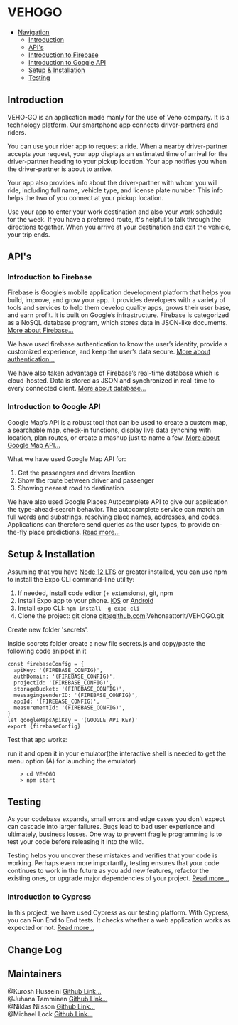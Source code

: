 # VEHOGO

- [Navigation](#markdown-navigation)
    - [Introduction](#introduction)
    - [API's](#API's)
    - [Introduction to Firebase](#introductionToFirebase)
    - [Introduction to Google API](#introductionToGoogleAPI)
    - [Setup & Installation](#Setup&Installation)
    - [Testing](#Testing)
    
 

## Introduction

VEHO-GO is an application made manly for the use of Veho company. It is a technology platform. Our smartphone app connects driver-partners and riders.

You can use your rider app to request a ride. When a nearby driver-partner accepts your request, your app displays an estimated time of arrival for the driver-partner heading to your pickup location. Your app notifies you when the driver-partner is about to arrive.

Your app also provides info about the driver-partner with whom you will ride, including full name, vehicle type, and license plate number. This info helps the two of you connect at your pickup location.

Use your app to enter your work destination and also your work schedule for the week. If you have a preferred route, it's helpful to talk through the directions together. When you arrive at your destination and exit the vehicle, your trip ends.

## API's

### Introduction to Firebase

Firebase is Google’s mobile application development platform that helps you build, improve, and grow your app. It provides developers with a variety of tools and services to help them develop quality apps, grows their user base, and earn profit. It is built on Google’s infrastructure. Firebase is categorized as a NoSQL database program, which stores data in JSON-like documents. <a href="https://medium.com/firebase-developers/what-is-firebase-the-complete-story-abridged-bcc730c5f2c0">More about Firebase...</a>

We have used firebase authentication to know the user’s identity, provide a customized experience, and keep the user’s data secure. <a href="https://firebase.google.com/docs/auth">More about authentication...</a>

We have also taken advantage of Firebase’s real-time database which is cloud-hosted. Data is stored as JSON and synchronized in real-time to every connected client. <a href="https://firebase.google.com/docs/database">More about database...</a>

### Introduction to Google API

Google Map’s API is a robust tool that can be used to create a custom map, a searchable map, check-in functions, display live data synching with location, plan routes, or create a mashup just to name a few. <a href="https://medium.com/@helennnsays/why-when-and-how-to-use-the-google-map-api-f5dfa35986dc">More about Google Map API...</a>

What we have used Google Map API for:

<ol>
<li>Get the passengers and drivers location</li>
<li>Show the route between driver and passenger</li>
<li>Showing nearest road to destination</li>
</ol>

We have also used Google Places Autocomplete API to give our application the type-ahead-search behavior. The autocomplete service can match on full words and substrings, resolving place names, addresses, and codes. Applications can therefore send queries as the user types, to provide on-the-fly place predictions. <a href="https://developers.google.com/maps/documentation/places/web-service/autocomplete">Read more...
</a>

## Setup & Installation

Assuming that you have [Node 12 LTS](https://nodejs.org/en/download/) or greater installed, you can use npm to install the Expo CLI command-line utility:

1. If needed, install code editor (+ extensions), git, npm</li>
2. Install Expo app to your phone. <a href="https://apps.apple.com/us/app/expo-client/id982107779">iOS</a>
   or <a href="https://play.google.com/store/apps/details?id=host.exp.exponent&hl=fi">Android</a></li>
3. Install expo CLI: <code>npm install -g expo-cli</code></li>
4. Clone the project: git clone git@github.com:Vehonaattorit/VEHOGO.git</li>

Create new folder 'secrets'.

Inside secrets folder create a new file secrets.js and copy/paste the following code snippet in it</li>

```
const firebaseConfig = {
  apiKey: '(FIREBASE_CONFIG)',
  authDomain: '(FIREBASE_CONFIG)',
  projectId: '(FIREBASE_CONFIG)',
  storageBucket: '(FIREBASE_CONFIG)',
  messagingsenderID: '(FIREBASE_CONFIG)',
  appId: '(FIREBASE_CONFIG)',
  measurementId: '(FIREBASE_CONFIG)',
}
let googleMapsApiKey = '(GOOGLE_API_KEY)'
export {firebaseConfig}

```

Test that app works:

run it and open it in your emulator(the interactive shell is needed to get the menu option (A) for launching the emulator)</li>

        > cd VEHOGO
        > npm start

## Testing

As your codebase expands, small errors and edge cases you don’t expect can cascade into larger failures. Bugs lead to bad user experience and ultimately, business losses. One way to prevent fragile programming is to test your code before releasing it into the wild.

Testing helps you uncover these mistakes and verifies that your code is working. Perhaps even more importantly, testing ensures that your code continues to work in the future as you add new features, refactor the existing ones, or upgrade major dependencies of your project. <a href="https://reactnative.dev/docs/testing-overview">Read more...</a>

### Introduction to Cypress

In this project, we have used Cypress as our testing platform. With Cypress, you can Run End to End tests. It checks whether a web application works as expected or not. <a href="https://www.browserstack.com/dg/cypress-testing?utm_source=google&utm_medium=cpc&utm_campaign=Search-NB-CypressTesting-TestKeywords-EMEA-Automate-CL&utm_adgroup=Cypress-End-to-End-Testing&utm_keyword=%2Bcypress%20%2Bend%20%2Bto%20%2Bend%20%2Btesting&utm_matchtype=b&gclid=Cj0KCQjwsqmEBhDiARIsANV8H3bT1GEoovqozRxwtsGSaWFry6alc8JLfeA5a_BY0od8Gvvl_J4uTLcaAvikEALw_wcB">Read more...<a>


## Change Log

## Maintainers

@Kurosh Husseini <a href="https://github.com/kurosh97">Github Link...</a><br/>
@Juhana Tamminen <a href="https://github.com/JuhanaTa">Github Link...</a><br/>
@Niklas Nilsson <a href="https://github.com/Jalsson">Github Link...</a><br/>
@Michael Lock <a href="https://github.com/thelockymichael">Github Link...</a><br/>
